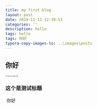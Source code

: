```yaml
---
title: my first blog
layout: post
date: 2019-11-13 12:39:53 
categories: ''
description: hello
tags: hello
tags: 你好
typora-copy-images-to: ..\images\posts
---
```

## 你好

<img src="D:\project\myblog\images\posts\img1.jpg" alt="171541134 严梓成 头像" style="zoom: 25%;" />

### 这个是测试标题

​		你好	